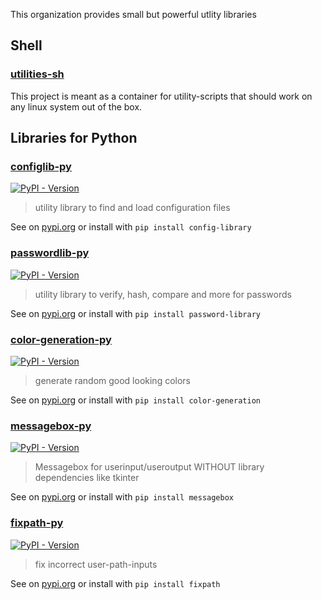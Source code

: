 This organization provides small but powerful utlity libraries

## Shell

### [utilities-sh](https://github.com/utility-libraries/utilities-sh)

This project is meant as a container for utility-scripts that should work on any linux system out of the box.

## Libraries for Python

### [configlib-py](https://github.com/utility-libraries/configlib-py)

[![PyPI - Version](https://img.shields.io/pypi/v/config-library)
](https://pypi.org/project/config-library/)

> utility library to find and load configuration files

See on [pypi.org](https://pypi.org/project/config-library/) or install with `pip install config-library`

### [passwordlib-py](https://github.com/utility-libraries/passwordlib-py)

[![PyPI - Version](https://img.shields.io/pypi/v/password-library)
](https://pypi.org/project/password-library/)

> utility library to verify, hash, compare and more for passwords

See on [pypi.org](https://pypi.org/project/password-library/) or install with `pip install password-library`

### [color-generation-py](https://github.com/utility-libraries/color-generation-py)

[![PyPI - Version](https://img.shields.io/pypi/v/color-generation)
](https://pypi.org/project/color-generation/)

> generate random good looking colors

See on [pypi.org](https://pypi.org/project/color-generation/) or install with `pip install color-generation`

### [messagebox-py](https://github.com/utility-libraries/messagebox-py)

[![PyPI - Version](https://img.shields.io/pypi/v/messagebox)
](https://pypi.org/project/messagebox/)

> Messagebox for userinput/useroutput WITHOUT library dependencies like tkinter

See on [pypi.org](https://pypi.org/project/messagebox/) or install with `pip install messagebox`

### [fixpath-py](https://github.com/utility-libraries/fixpath-py)

[![PyPI - Version](https://img.shields.io/pypi/v/fixpath)
](https://pypi.org/project/fixpath/)

> fix incorrect user-path-inputs

See on [pypi.org](https://pypi.org/project/fixpath/) or install with `pip install fixpath`
